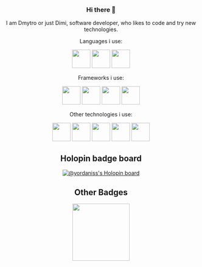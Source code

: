 <div align="center">

  ### Hi there 👋

  I am Dmytro or just Dimi, software developer, who likes to code and try new technologies.

  Languages i use:

  <div style="display:inline;">

  <img src="https://user-images.githubusercontent.com/68282006/197604844-fc115233-144a-486b-a7d0-e2db7ff24377.svg" width="48" height="48">

  <img src="https://user-images.githubusercontent.com/68282006/197604125-5aaeaae7-0cf6-47e1-b5c8-be3f219d3080.png" width="48" height="48">

  <img src="https://user-images.githubusercontent.com/68282006/197605522-86080f96-fec2-4494-ab27-6cf74cabe7b0.svg" width="48" height="48">

  </div>

  Frameworks i use:

  <div style="display:inline;">

  <img src="https://user-images.githubusercontent.com/68282006/197606574-456cf975-6048-4607-ab7c-0f76a7962f36.svg" height="48">

  <img src="https://user-images.githubusercontent.com/68282006/197606878-8a4cb357-0ca1-434f-9a04-9b34be636fbf.svg" height="48">

  <img src="https://user-images.githubusercontent.com/68282006/197606433-ca46217d-b982-48bc-bf95-69a7c9fcb228.svg" width="48" height="48">

  <img src="https://user-images.githubusercontent.com/68282006/197608327-72948e55-9e12-4e4d-9c23-69bea4399b45.svg" width="48" height="48">

  </div>

  Other technologies i use:

  <div style="display:inline;">

  <img src="https://user-images.githubusercontent.com/68282006/197607652-e317cc39-5ef5-4214-887d-0bd93061c4e9.svg" height="48">

  <img src="https://user-images.githubusercontent.com/68282006/197607735-dc115d67-3540-41a6-a24c-ff526a345c36.svg" height="48">

  <img src="https://user-images.githubusercontent.com/68282006/197607808-94cfeffa-3212-44bd-9956-302e1efbb4d1.svg" width="48" height="48">

  <img src="https://user-images.githubusercontent.com/68282006/197608181-b9fa17f5-fa29-4c46-b1ab-df46b544f764.svg" width="48" height="48">

  <img src="https://user-images.githubusercontent.com/68282006/197608540-ca1e4308-a2ad-4232-9728-a9a3df2a39ad.svg" width="48" height="48">

  </div>
  
  <h2>Holopin badge board</h2>
  
  [![@yordaniss's Holopin board](https://holopin.me/yordaniss)](https://holopin.io/@yordaniss)
  
  <div style="display:inline;">
  <h2>Other Badges</h2>

  <img src="https://user-images.githubusercontent.com/68282006/198851425-02865de8-7780-4e3f-8648-90851923bc6a.png" width="150" height="150">

  </div>
</div>
